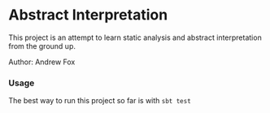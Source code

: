 # Abstract Interpretation

This project is an attempt to learn static analysis and abstract interpretation from the ground up.

Author: Andrew Fox

### Usage

The best way to run this project so far is with `sbt test`
